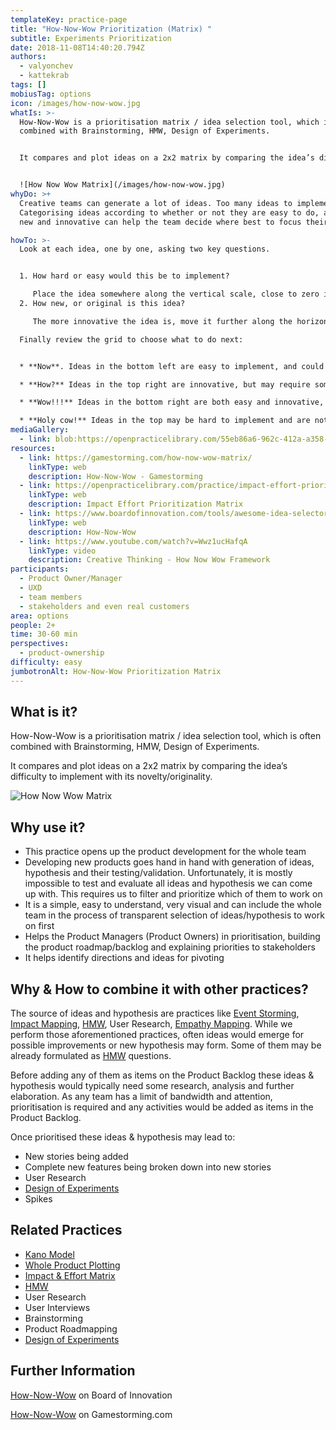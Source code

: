```yaml
---
templateKey: practice-page
title: "How-Now-Wow Prioritization (Matrix) "
subtitle: Experiments Prioritization
date: 2018-11-08T14:40:20.794Z
authors:
  - valyonchev
  - kattekrab
tags: []
mobiusTag: options
icon: /images/how-now-wow.jpg
whatIs: >-
  How-Now-Wow is a prioritisation matrix / idea selection tool, which is often
  combined with Brainstorming, HMW, Design of Experiments.


  It compares and plot ideas on a 2x2 matrix by comparing the idea’s difficulty to implement with its novelty/originality.


  ![How Now Wow Matrix](/images/how-now-wow.jpg)
whyDo: >+
  Creative teams can generate a lot of ideas. Too many ideas to implement.
  Categorising ideas according to whether or not they are easy to do, and truly
  new and innovative can help the team decide where best to focus their effort. 

howTo: >-
  Look at each idea, one by one, asking two key questions.


  1. How hard or easy would this be to implement? 

     Place the idea somewhere along the vertical scale, close to zero if easy, or 5 if it would be difficult, or 3 if it is in the middle.
  2. How new, or original is this idea? 

     The more innovative the idea is, move it further along the horizontal scale.

  Finally review the grid to choose what to do next:


  * **Now**. Ideas in the bottom left are easy to implement, and could be done straight away.

  * **How?** Ideas in the top right are innovative, but may require some research first.

  * **Wow!!!** Ideas in the bottom right are both easy and innovative, so this is where best to focus time and energy first.

  * **Holy cow!** Ideas in the top may be hard to implement and are not really new, so it is probably best to focus effort elsewhere.
mediaGallery:
  - link: blob:https://openpracticelibrary.com/55eb86a6-962c-412a-a358-c0d3c8e55c6c
resources:
  - link: https://gamestorming.com/how-now-wow-matrix/
    linkType: web
    description: How-Now-Wow - Gamestorming
  - link: https://openpracticelibrary.com/practice/impact-effort-prioritization-matrix/
    linkType: web
    description: Impact Effort Prioritization Matrix
  - link: https://www.boardofinnovation.com/tools/awesome-idea-selector/
    linkType: web
    description: How-Now-Wow
  - link: https://www.youtube.com/watch?v=Wwz1ucHafqA
    linkType: video
    description: Creative Thinking - How Now Wow Framework
participants:
  - Product Owner/Manager
  - UXD
  - team members
  - stakeholders and even real customers
area: options
people: 2+
time: 30-60 min
perspectives:
  - product-ownership
difficulty: easy
jumbotronAlt: How-Now-Wow Prioritization Matrix
---
```

## What is it?

How-Now-Wow is a prioritisation matrix / idea selection tool, which is often combined with Brainstorming, HMW, Design of Experiments.

It compares and plot ideas on a 2x2 matrix by comparing the idea’s difficulty to implement with its novelty/originality.

![How Now Wow Matrix](/images/how-now-wow.jpg)

## Why use it?

* This practice opens up the product development for the whole team
* Developing new products goes hand in hand with generation of ideas, hypothesis and their testing/validation. Unfortunately, it is mostly impossible to test and evaluate all ideas and hypothesis we can come up with. This requires us to filter and prioritize which of them to work on
* It is a simple, easy to understand, very visual and can include the whole team in the process of transparent selection of ideas/hypothesis to work on first
* Helps the Product Managers (Product Owners) in prioritisation, building the product roadmap/backlog and explaining priorities to stakeholders
* It helps identify directions and ideas for pivoting

## Why & How to combine it with other practices?

The source of ideas and hypothesis are practices like [Event Storming](https://openpracticelibrary.com/practice/event-storming/), [Impact Mapping](https://openpracticelibrary.com/practice/impact-mapping/), [HMW](https://openpracticelibrary.com/practice/hmw/), User Research, [Empathy Mapping](https://openpracticelibrary.com/practice/empathy-mapping/). While we perform those aforementioned practices, often ideas would emerge for possible improvements or new hypothesis may form. Some of them may be already formulated as [HMW](https://openpracticelibrary.com/practice/hmw/) questions.

Before adding any of them as items on the Product Backlog these ideas & hypothesis would typically need some research, analysis and further elaboration. As any team has a limit of bandwidth and attention, prioritisation is required and any activities would be added as items in the Product Backlog.

Once prioritised these ideas & hypothesis may lead to:

* New stories being added
* Complete new features being broken down into new stories
* User Research
* [Design of Experiments](https://openpracticelibrary.com/practice/design-of-experiments/)
* Spikes

## Related Practices

* [Kano Model ](https://openpracticelibrary.com/practice/kano-model/)
* [Whole Product Plotting](https://openpracticelibrary.com/practice/whole-product-plotting/)
* [Impact & Effort Matrix](https://openpracticelibrary.com/practice/impact-effort-prioritization-matrix/)
* [HMW](https://openpracticelibrary.com/practice/hmw/)
* User Research
* User Interviews
* Brainstorming
* Product Roadmapping
* [Design of Experiments ](https://openpracticelibrary.com/practice/design-of-experiments/)

## Further Information

[How-Now-Wow](https://www.boardofinnovation.com/tools/awesome-idea-selector/) on Board of Innovation

[How-Now-Wow](https://gamestorming.com/how-now-wow-matrix/) on Gamestorming.com
